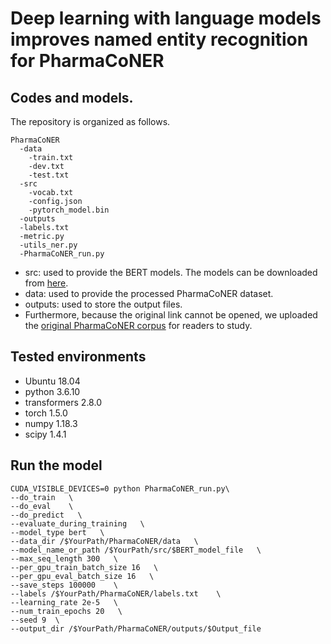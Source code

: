 # Deep learning with language models improves named entity recognition for PharmaCoNER

## Codes and models.
The repository is organized as follows.

```
PharmaCoNER
  -data
    -train.txt
    -dev.txt
    -test.txt
  -src
    -vocab.txt
    -config.json
    -pytorch_model.bin
  -outputs
  -labels.txt
  -metric.py
  -utils_ner.py
  -PharmaCoNER_run.py
```

* src: used to provide the BERT models.    The models can be downloaded from [here](https://drive.google.com/drive/folders/1dwz7vexVsuj6swYr0Mdk7cNazp0IuG7Y?usp=sharing).
* data: used to provide the processed PharmaCoNER dataset. 
* outputs: used to store the output files.
* Furthermore, because the original link cannot be opened, we uploaded the [original PharmaCoNER corpus](https://drive.google.com/drive/folders/1imuqrdy3BNazz0Lq7kTpjnLD3QB1QLfa?usp=sharing) for readers to study.

## Tested environments ##

* Ubuntu                    18.04
* python                    3.6.10
* transformers              2.8.0
* torch                     1.5.0
* numpy                     1.18.3
* scipy                     1.4.1

## Run the model ##

```
CUDA_VISIBLE_DEVICES=0 python PharmaCoNER_run.py\
--do_train   \
--do_eval    \
--do_predict   \
--evaluate_during_training   \
--model_type bert   \
--data_dir /$YourPath/PharmaCoNER/data   \
--model_name_or_path /$YourPath/src/$BERT_model_file   \
--max_seq_length 300   \
--per_gpu_train_batch_size 16   \
--per_gpu_eval_batch_size 16   \
--save_steps 100000    \
--labels /$YourPath/PharmaCoNER/labels.txt    \
--learning_rate 2e-5   \
--num_train_epochs 20   \
--seed 9  \
--output_dir /$YourPath/PharmaCoNER/outputs/$Output_file
```
